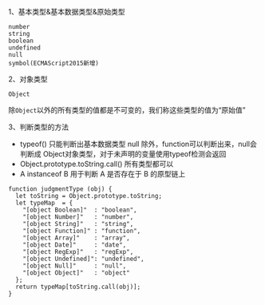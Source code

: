 1、基本类型&基本数据类型&原始类型

    number
    string
    boolean
    undefined
    null
    symbol(ECMAScript2015新增)

2、对象类型

    Object

除`Object`以外的所有类型的值都是不可变的，我们称这些类型的值为“原始值”

3、判断类型的方法

  - typeof()  只能判断出基本数据类型 null 除外，function可以判断出来，null会判断成
  Object对象类型，对于未声明的变量使用typeof检测会返回
  - Object.prototype.toString.call() 所有类型都可以
  - A instanceof B                   用于判断 A 是否存在于 B 的原型链上

```
function judgmentType (obj) {
  let toString = Object.prototype.toString;
  let typeMap  = {
    "[object Boolean]"  : "boolean", 
    "[object Number]"   : "number", 
    "[object String]"   : "string", 
    "[object Function]" : "function", 
    "[object Array]"    : "array", 
    "[object Date]"     : "date", 
    "[object RegExp]"   : "regExp", 
    "[object Undefined]": "undefined",
    "[object Null]"     : "null", 
    "[object Object]"   : "object"
  };
  return typeMap[toString.call(obj)];
}
```